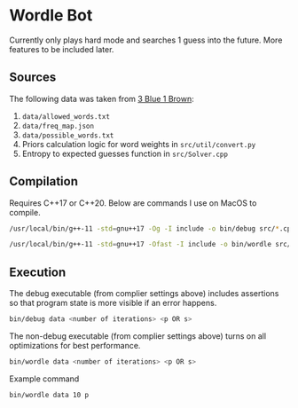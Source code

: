 # Wordle Bot

Currently only plays hard mode and searches 1 guess into the future. More features to be included later.

## Sources

The following data was taken from [3 Blue 1 Brown](https://github.com/3b1b/videos/tree/master/_2022/wordle):

1. `data/allowed_words.txt`
2. `data/freq_map.json`
3. `data/possible_words.txt`
4. Priors calculation logic for word weights in `src/util/convert.py`
5. Entropy to expected guesses function in `src/Solver.cpp`

## Compilation

Requires C++17 or C++20. Below are commands I use on MacOS to compile.

```sh
/usr/local/bin/g++-11 -std=gnu++17 -Og -I include -o bin/debug src/*.cpp -Wall -Wextra -Wshadow -Wdouble-promotion -Wformat=2 -Wformat-overflow -Wformat-truncation -Wundef -fno-common -D_DEBUG
```

```sh
/usr/local/bin/g++-11 -std=gnu++17 -Ofast -I include -o bin/wordle src/*.cpp
```

## Execution

The debug executable (from complier settings above) includes assertions so that program state is more visible if an error happens.

```sh
bin/debug data <number of iterations> <p OR s>
```

The non-debug executable (from complier settings above) turns on all optimizations for best performance.

```sh
bin/wordle data <number of iterations> <p OR s>
```

Example command

```sh
bin/wordle data 10 p
```
